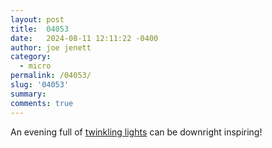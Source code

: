 ```yaml
---
layout: post
title:  04053
date:   2024-08-11 12:11:22 -0400
author: joe jenett
category:
  - micro 
permalink: /04053/
slug: '04053'
summary: 
comments: true
---
```

An evening full of <a class="u-in-reply-to" href="https://alongtheray.com/seeing-twinkling-lights-of-cozy-campers-across-the-finger-brings-fond-memories-of-the-view-of-roberts">twinkling lights</a> can be downright inspiring!

<a href="https://brid.gy/publish/mastodon"></a>